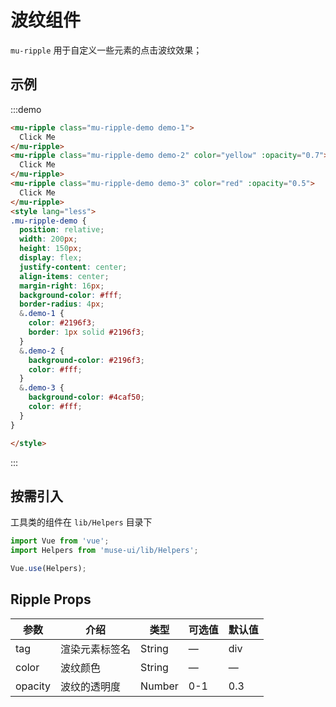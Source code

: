 # 波纹组件

`mu-ripple` 用于自定义一些元素的点击波纹效果；

## 示例

:::demo
```html
<mu-ripple class="mu-ripple-demo demo-1">
  Click Me
</mu-ripple>
<mu-ripple class="mu-ripple-demo demo-2" color="yellow" :opacity="0.7">
  Click Me
</mu-ripple>
<mu-ripple class="mu-ripple-demo demo-3" color="red" :opacity="0.5">
  Click Me
</mu-ripple>
<style lang="less">
.mu-ripple-demo {
  position: relative;
  width: 200px;
  height: 150px;
  display: flex;
  justify-content: center;
  align-items: center;
  margin-right: 16px;
  background-color: #fff;
  border-radius: 4px;
  &.demo-1 {
    color: #2196f3;
    border: 1px solid #2196f3;
  }
  &.demo-2 {
    background-color: #2196f3;
    color: #fff;
  }
  &.demo-3 {
    background-color: #4caf50;
    color: #fff;
  }
}

</style>
```
:::


## 按需引入

工具类的组件在 `lib/Helpers` 目录下

```javascript
import Vue from 'vue';
import Helpers from 'muse-ui/lib/Helpers';

Vue.use(Helpers);
```

## Ripple Props

| 参数 | 介绍 | 类型 | 可选值 | 默认值 |
|------|------|------|------|------|
| tag  | 渲染元素标签名 | String | — | div |
| color | 波纹颜色 | String | — | — |
| opacity | 波纹的透明度 | Number | 0-1 | 0.3 |

<style lang="less">
.mu-ripple-demo {
  position: relative;
  width: 200px;
  height: 150px;
  display: flex;
  justify-content: center;
  align-items: center;
  margin-right: 16px;
  background-color: #fff;
  border-radius: 4px;
  &.demo-1 {
    color: #2196f3;
    border: 1px solid #2196f3;
  }
  &.demo-2 {
    background-color: #2196f3;
    color: #fff;
  }
  &.demo-3 {
    background-color: #4caf50;
    color: #fff;
  }
}

</style>
